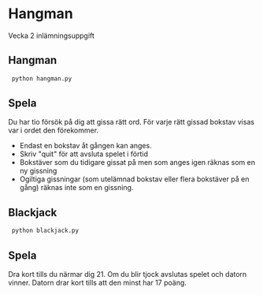 # Hangman

Vecka 2 inlämningsuppgift

## Hangman

```bash
 python hangman.py
```

## Spela

Du har tio försök på dig att gissa rätt ord. För varje rätt gissad bokstav visas var i ordet den förekommer.

- Endast en bokstav åt gången kan anges.
- Skriv "quit" för att avsluta spelet i förtid
- Bokstäver som du tidigare gissat på men som anges igen räknas som en ny gissning
- Ogiltiga gissningar (som utelämnad bokstav eller flera bokstäver på en gång) räknas inte som en gissning.

## Blackjack

```bash
 python blackjack.py
```

## Spela

Dra kort tills du närmar dig 21. Om du blir tjock avslutas spelet och datorn vinner. Datorn drar kort tills att den minst har 17 poäng.
